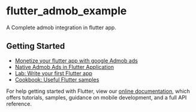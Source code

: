 # flutter_admob_example

A Complete admob integration in flutter app.

## Getting Started


-  [Monetize your flutter app with google Admob ads](https://protocoderspoint.com/monetize-your-flutter-app-with-google-admob-ads/)
-  [Native Admob Ads in Flutter Application](https://protocoderspoint.com/integrate-native-admob-ads-in-flutter-application/)
- [Lab: Write your first Flutter app](https://flutter.dev/docs/get-started/codelab)
- [Cookbook: Useful Flutter samples](https://flutter.dev/docs/cookbook)  


For help getting started with Flutter, view our
[online documentation](https://flutter.dev/docs), which offers tutorials,
samples, guidance on mobile development, and a full API reference.
